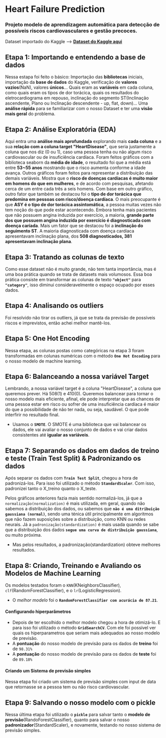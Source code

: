 # Heart Failure Prediction
### Projeto modelo de aprendizagem automática para detecção de possíveis riscos cardiovasculares e gestão precoces.
Dataset importado do Kaggle --> **[Dataset do Kaggle aqui](https://www.kaggle.com/datasets/fedesoriano/heart-failure-prediction)**

## Etapa 1: Importando e entendendo a base de dados
Nessa estapa foi feito o básico: Importação das **bibliotecas** iniciais, importação da **base de dados** do Kaggle, verificação de **valores vazios**(NaN), valores **únicos**... Quais eram as **variáveis** em cada coluna, como quais eram os tipos de dor torácica, quais os resultados do eletrocardiograma em repouso, inclinação do segmento ST(Inclinação ascendente, Plano ou Inclinação descendente - up, flat, down)... Uma **análise rápida** para se familiarizar com o nosso Dataset e ter uma **visão mais geral** do problema.

## Etapa 2: Análise Exploratória (EDA)
Aqui entra uma **análise mais aprofundada** explorando mais **cada coluna** e a sua **relação com a coluna target "HeartDisease"**, que seria justamente a coluna que nos diz (0 ou 1), caso uma pessoa tenha ou não algum risco cardiovascular ou de insuficiência cardíaca. Foram feitos gráficos com a biblioteca seaborn da **média de idade**, o resultado foi que a média está entre **53~55 anos** mostrando que o risco aumenta conforme a idade avança. Outros gráficos foram feitos para representar a distribuição das demais variáveis. Mostra que o **risco de doenças cardíacas é muito maior em homens do que em mulheres**, e de acordo com pesquisas, afetando cerca de um entre cada três a seis homens. Com base em outro gráfico, outro fator que também se destacou foi o **tipo de dor torácica que predomina em pessoas com risco/doença cardíaca**. O mais preocupante é que **ASY é o tipo de dor torácica assintomática**, a pessoa muitas vezes não tem noção do que pode estar acontecendo. Embora tenha mais pacientes que não possuem angina induzida por exercício, a maioria, **grande parte dos que possuem angina induzida por exercício é diagnosticada com doença caríada**. Mais um fator que se destacou foi a **inclinação do seguimento ST**. A maioria diagnosticada com doença cardíaca apresentavam inclinação plana, dos **508 diagnosticados, 381 apresentavam inclinação plana**.

## Etapa 3: Tratando as colunas de texto
Como esse dataset não é muito grande, não tem tanta importância, mas é uma boa prática quando se trata de datasets mais volumosos. Essa boa prática consiste em transformar as colunas de texto **`"object"`** para **`"category"`**, isso diminui consideravelmente o espaço ocupado por esses dados.

## Etapa 4: Analisando os outliers
Foi resolvido não tirar os outliers, já que se trata da previsão de possíveis riscos e imprevistos, então achei melhor mantê-los.

## Etapa 5: One Hot Encoding
Nessa etapa, as colunas postas como categóricas na etapa 3 foram transformadas em colunas numéricas com o método **`One Hot Encoding`** para o nosso modelo de machine learning.

## Etapa 6: Balanceando a nossa variável Target
Lembrando, a nossa variável target é a coluna "HeartDisease", a coluna que queremos prever. Há 508(1) e 410(0). Queremos balancear para tornar o nosso modelo mais eficiente, afinal, ele pode interpretar que as chances de uma pessoa estar em risco ou sofrer de uma insuficiência cardíaca é maior do que a possibilidade de não ter nada, ou seja, saudável. O que pode interfirir no resultado final.
 - Usamos o **`SMOTE`**. O SMOTE é uma biblioteca que vai balancear os dados, ele vai avaliar o nosso conjunto de dados e vai criar dados consistentes até **igualar as variáveis**.

## Etapa 7: Separando os dados em dados de treino e teste (Train Test Split) & Padronizando os dados
Após separar os dados com **`Train Test Split`**, chegou a hora de padronizá-los. Para isso foi utilizado o método **`StandardScaler`**. Com isso, padronizei tanto o X_treino quanto o X_teste.

Pelos gráficos anteriores fazia mais sentido normalizá-los, já que a `normalização(normalization)` é mais utilizada, em geral, quando não sabemos a distribuição dos dados, ou sabemos que **`não é uma ditribuição gaussiana (normal)`**, sendo uma ténica útil principalmente em algoritmos que não fazem suposições sobre a distribuição, como KNN ou redes neurais. Já a `padronização(standardization)` é mais usada quando se sabe que a distribuição dos dados **`segue uma curva de distribuição gaussiana`**, ou muito próxima.
- Mas pelos resultados, a padronização(standardization) obteve melhores resultados.

## Etapa 8: Criando, Treinando e Avaliando os Modelos de Machine Learning
Os modelos testados foram o `KNN`(KNeighborsClassifier), `clf`(RandomForestClassifier), e o `lr`(LogisticRegression). 
- O *melhor modelo* foi o **`RandomForestClassifier com acurácia de 87.21`**.

#### Configurando hiperparâmetros
- Depois de ter escolhido o melhor modelo chegou a hora de otimizá-lo. E para isso foi utilizado o método **`GridSearchCV`**. Com ele foi possível ver quais os hiperparametros que seriam mais adequados ao nosso modelo de previsão.
- A **pontuação** do nosso modelo de previsão para os dados de **treino** foi de `98.31%`
- A **pontuação** do nosso modelo de previsão para os dados de **teste** foi de `89.18%`

#### Criando um Sistema de previsão simples
Nessa etapa foi criado um sistema de previsão simples com input de data que retornasse se a pessoa tem ou não risco cardiovascular.

## Etapa 9: Salvando o nosso modelo com o pickle
Nessa última etapa foi utilizado o **`pickle`** para salvar tanto o **modelo de previsão**(RandoForestClassifier), quanto para salvar o nosso **padronizador**(StandardScaler), e novamente, testando no nosso sistema de previsão simples.
